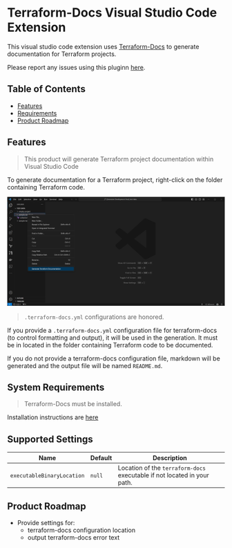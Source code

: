 # Terraform-Docs Visual Studio Code Extension

This visual studio code extension uses [Terraform-Docs](https://github.com/terraform-docs/terraform-docs) to generate documentation for Terraform projects.

Please report any issues using this pluginn [here](https://github.com/Derek-Ashmore/terraform-docs-vscode/issues).

## Table of Contents
<!-- TOC depthFrom:2 depthTo:2 updateOnSave:false -->

- [Features](#features)
- [Requirements](#requirements)
- [Product Roadmap](#product-roadmap)

## Features

> This product will generate Terraform project documentation within Visual Studio Code

To generate documentation for a Terraform project, right-click on the folder containing Terraform code.

![Right-Click Demo](docs/images/right-click-demo.jpg)

> ```.terraform-docs.yml``` configurations are honored.

If you provide a ```.terraform-docs.yml``` configuration file for terraform-docs (to control formatting and output), it will be used in the generation. It must be in located in the folder containing Terraform code to be documented.

If you do not provide a terraform-docs configuration file, markdown will be generated and the output file will be named ```README.md```.

## System Requirements

> Terraform-Docs must be installed.

Installation instructions are [here](https://github.com/terraform-docs/terraform-docs#installation)

## Supported Settings

| Name | Default | Description |
|--- |--- |--- |
| ```executableBinaryLocation``` | ```null``` | Location of the ```terraform-docs``` executable if not located in your path. |

## Product Roadmap

* Provide settings for:
    * terraform-docs configuration location
    * output terraform-docs error text
